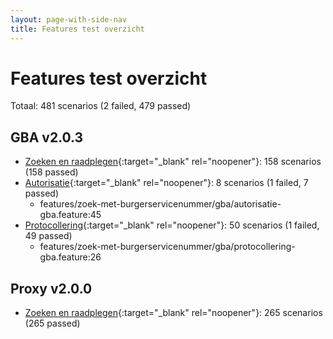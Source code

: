 ```yaml
---
layout: page-with-side-nav
title: Features test overzicht
---
```

# Features test overzicht

Totaal: 481 scenarios (2 failed, 479 passed)

## GBA v2.0.3

- [Zoeken en raadplegen](./test-report-zoeken-en-raadplegen-gba.html){:target="_blank" rel="noopener"}: 158 scenarios (158 passed)
- [Autorisatie](./test-report-autorisatie-gba.html){:target="_blank" rel="noopener"}: 8 scenarios (1 failed, 7 passed)
    - features/zoek-met-burgerservicenummer/gba/autorisatie-gba.feature:45
- [Protocollering](./test-report-protocollering-gba.html){:target="_blank" rel="noopener"}: 50 scenarios (1 failed, 49 passed)
    - features/zoek-met-burgerservicenummer/gba/protocollering-gba.feature:26


## Proxy v2.0.0

- [Zoeken en raadplegen](./test-report-zoeken-en-raadplegen.html){:target="_blank" rel="noopener"}: 265 scenarios (265 passed)
